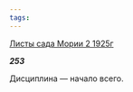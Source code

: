 ```yaml
---
tags:
---
```



[Листы сада Мории 2 1925г](/agni/1925)



___253___

Дисциплина — начало всего.   


